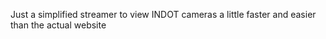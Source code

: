 Just a simplified streamer to view INDOT cameras a little faster and easier than the actual website

